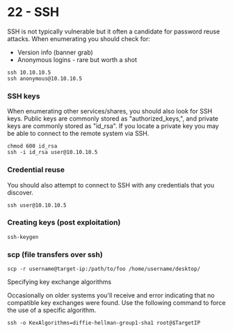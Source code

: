 # 22 - SSH

SSH is not typically vulnerable but it often a candidate for password reuse attacks.  When enumerating you should check for:

* Version info \(banner grab\)
* Anonymous logins - rare but worth a shot

```text
ssh 10.10.10.5
ssh anonymous@10.10.10.5
```

### SSH keys

When enumerating other services/shares, you should also look for SSH keys. Public keys are commonly stored as "authorized\_keys,", and private keys are commonly stored as "id\_rsa". If you locate a private key you may be able to connect  to the remote system via SSH.

```text
chmod 600 id_rsa
ssh -i id_rsa user@10.10.10.5
```

### Credential reuse

You should also attempt to connect to SSH with any credentials that you discover.

```text
ssh user@10.10.10.5
```

### Creating keys \(post exploitation\)

```text
ssh-keygen
```

### scp \(file transfers over ssh\)

```text
scp -r username@target-ip:/path/to/foo /home/username/desktop/
```

Specifying key exchange algorithms

Occasionally on older systems you'll receive and error indicating that no compatible key exchanges were found. Use the following command to force the use of a specific algorithm.

```text
ssh -o KexAlgorithms=diffie-hellman-group1-sha1 root@$TargetIP
```

